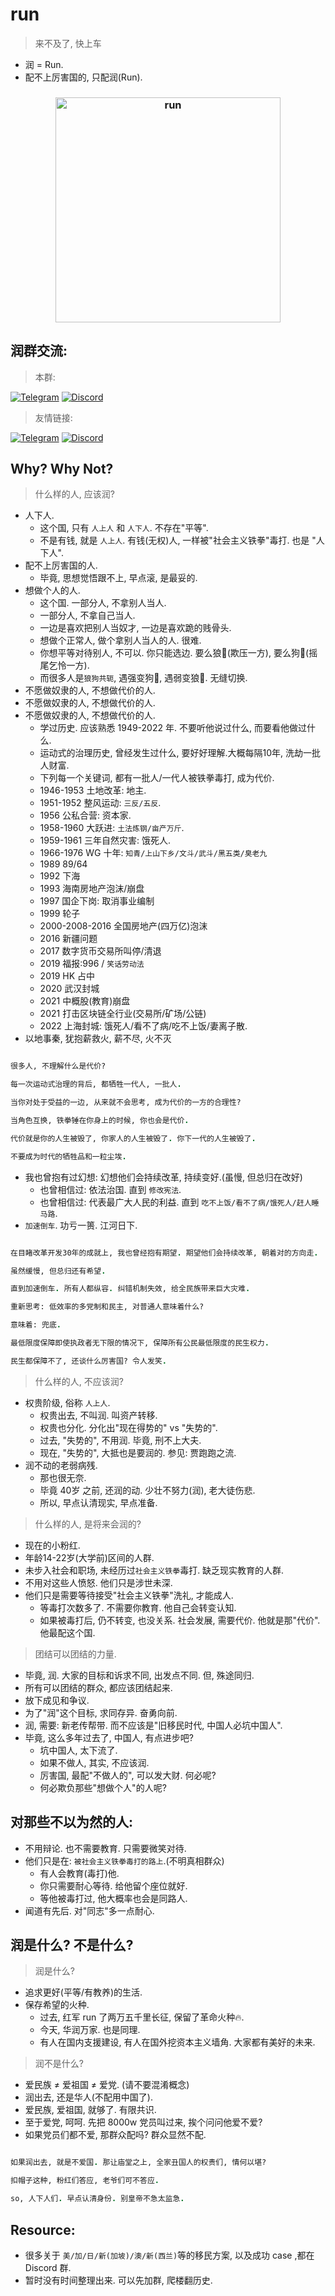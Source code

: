 # run

> 来不及了, 快上车


- 润 = Run.
- 配不上厉害国的, 只配润(Run).

<h3  align="center">
    <img width="360" align="center" alt="run" src="https://user-images.githubusercontent.com/3252130/163540627-1f9b872e-f5b0-4b1a-94b0-bdc3ac69118d.png">
</h3>


## 润群交流: 

> 本群: 

[![Telegram](https://img.shields.io/badge/Telegram-GossipCoder-%232CA5E0?style=flat-square&logo=telegram)](https://t.me/gossip_coder)
[![Discord](https://img.shields.io/badge/Discord-GossipCoder-%235865F2?style=flat-square&logo=discord)](https://discord.com/invite/MnDA9pfWAW)


> 友情链接: 

[![Telegram](https://img.shields.io/badge/Telegram-润学-%232CA5E0?style=flat-square&logo=telegram)](https://t.me/RunOutForLife)
[![Discord](https://img.shields.io/badge/Discord-润学-%235865F2?style=flat-square&logo=discord)](https://t.co/TmLbFbNkUy)


## Why? Why Not?

> 什么样的人, 应该润?

- 人下人.
    - 这个国, 只有 `人上人` 和 `人下人`. 不存在"平等".
    - 不是有钱, 就是 `人上人`. 有钱(无权)人, 一样被"社会主义铁拳"毒打. 也是 "人下人".
- 配不上厉害国的人. 
    - 毕竟, 思想觉悟跟不上, 早点滚, 是最妥的.
- 想做个人的人.
    - 这个国. 一部分人, 不拿别人当人.
    - 一部分人, 不拿自己当人.
    - 一边是喜欢把别人当奴才, 一边是喜欢跪的贱骨头.
    - 想做个正常人, 做个拿别人当人的人. 很难.
    - 你想平等对待别人, 不可以. 你只能选边. 要么狼🐺(欺压一方), 要么狗🐶(摇尾乞怜一方).
    - 而很多人是`狼狗共轭`, 遇强变狗🐶, 遇弱变狼🐺. 无缝切换.
- 不愿做奴隶的人, 不想做代价的人.
- 不愿做奴隶的人, 不想做代价的人.
- 不愿做奴隶的人, 不想做代价的人.
    - 学过历史. 应该熟悉 1949-2022 年. 不要听他说过什么, 而要看他做过什么.
    - 运动式的治理历史, 曾经发生过什么, 要好好理解.大概每隔10年, 洗劫一批人财富.
    - 下列每一个关键词, 都有一批人/一代人被铁拳毒打, 成为代价.
    - 1946-1953 土地改革: 地主.
    - 1951-1952 整风运动: `三反/五反`.
    - 1956 公私合营: 资本家.
    - 1958-1960 大跃进: `土法炼钢/亩产万斤`.
    - 1959-1961 三年自然灾害: 饿死人.
    - 1966-1976 WG 十年: `知青/上山下乡/文斗/武斗/黑五类/臭老九`
    - 1989 89/64
    - 1992 下海 
    - 1993 海南房地产泡沫/崩盘
    - 1997 国企下岗: 取消事业编制
    - 1999 轮子
    - 2000-2008-2016 全国房地产(四万亿)泡沫
    - 2016 新疆问题
    - 2017 数字货币交易所叫停/清退
    - 2019 福报:996 / `笑话劳动法`
    - 2019 HK 占中
    - 2020 武汉封城
    - 2021 中概股(教育)崩盘
    - 2021 打击区块链全行业(交易所/矿场/公链)
    - 2022 上海封城: 饿死人/看不了病/吃不上饭/妻离子散. 
- 以地事秦, 犹抱薪救火, 薪不尽, 火不灭


```ruby

很多人, 不理解什么是代价? 

每一次运动式治理的背后, 都牺牲一代人, 一批人.

当你对处于受益的一边, 从来就不会思考, 成为代价的一方的合理性?

当角色互换, 铁拳锤在你身上的时候, 你也会是代价.

代价就是你的人生被毁了, 你家人的人生被毁了. 你下一代的人生被毁了.

不要成为时代的牺牲品和一粒尘埃.

```

- 我也曾抱有过幻想: 幻想他们会持续改革, 持续变好.(虽慢, 但总归在改好)
    - 也曾相信过: 依法治国. 直到 `修改宪法`.
    - 也曾相信过: 代表最广大人民的利益. 直到 `吃不上饭/看不了病/饿死人/赶人睡马路`.
- `加速倒车`. 功亏一篑. 江河日下.





```ruby

在目睹改革开发30年的成就上, 我也曾经抱有期望. 期望他们会持续改革, 朝着对的方向走. 

虽然缓慢, 但总归还有希望.

直到加速倒车. 所有人都纵容. 纠错机制失效, 给全民族带来巨大灾难.

重新思考: 低效率的多党制和民主, 对普通人意味着什么? 

意味着: 兜底. 

最低限度保障即使执政者无下限的情况下, 保障所有公民最低限度的民生权力.

民生都保障不了, 还谈什么厉害国? 令人发笑.


```

> 什么样的人, 不应该润?

- 权贵阶级, 俗称 `人上人`. 
    - 权贵出去, 不叫润. 叫资产转移.
    - 权贵也分化. 分化出"现在得势的" vs "失势的". 
    - 过去, "失势的", 不用润. 毕竟, 刑不上大夫.
    - 现在, "失势的", 大抵也是要润的. 参见: 贾跑跑之流.
- 润不动的老弱病残.
    - 那也很无奈. 
    - 毕竟 40岁 之前, 还润的动. 少壮不努力(润), 老大徒伤悲.
    - 所以, 早点认清现实, 早点准备.

> 什么样的人, 是将来会润的?

- 现在的小粉红.
- 年龄14-22岁(大学前)区间的人群.
- 未步入社会和职场, 未经历过`社会主义铁拳`毒打. 缺乏现实教育的人群. 
- 不用对这些人愤怒. 他们只是涉世未深. 
- 他们只是需要等待接受"社会主义铁拳"洗礼, 才能成人.
    - 等毒打次数多了. 不需要你教育. 他自己会转变认知.
    - 如果被毒打后, 仍不转变, 也没关系. 社会发展, 需要代价. 他就是那"代价". 他最配这个国.

> 团结可以团结的力量.

- 毕竟, 润. 大家的目标和诉求不同, 出发点不同. 但, 殊途同归.
- 所有可以团结的群众, 都应该团结起来. 
- 放下成见和争议. 
- 为了"润"这个目标, 求同存异. 奋勇向前.
- 润, 需要: 新老传帮带. 而不应该是"旧移民时代, 中国人必坑中国人".
- 毕竟, 这么多年过去了, 中国人, 有点进步吧? 
    - 坑中国人, 太下流了. 
    - 如果不做人, 其实, 不应该润. 
    - 厉害国, 最配"不做人的", 可以发大财. 何必呢?
    - 何必欺负那些"想做个人"的人呢? 


## 对那些不以为然的人:

- 不用辩论. 也不需要教育. 只需要微笑对待.
- 他们只是在: `被社会主义铁拳毒打的路上`.(不明真相群众)
    - 有人会教育(毒打)他.
    - 你只需要耐心等待. 给他留个座位就好.
    - 等他被毒打过, 他大概率也会是同路人. 
- 闻道有先后. 对"同志"多一点耐心.


## 润是什么? 不是什么?

> 润是什么?

- 追求更好(平等/有教养)的生活.
- 保存希望的火种.
    - 过去, 红军 run 了两万五千里长征, 保留了革命火种🔥. 
    - 今天, 华润万家. 也是同理.
    - 有人在国内支援建设, 有人在国外挖资本主义墙角. 大家都有美好的未来.


> 润不是什么?

- 爱民族 ≠ 爱祖国 ≠ 爱党. (请不要混淆概念)
- 润出去, 还是华人(不配用中国了). 
- 爱民族, 爱祖国, 就够了. 有限共识.
- 至于爱党, 呵呵. 先把 8000w 党员叫过来, 挨个问问他爱不爱?
- 如果党员们都不爱, 那群众配吗? 群众显然不配.

```ruby

如果润出去, 就是不爱国. 那让庙堂之上, 全家丑国人的权贵们, 情何以堪?

扣帽子这种, 粉红们答应, 老爷们可不答应.

so, 人下人们. 早点认清身份. 别皇帝不急太监急.


```


## Resource: 


- 很多关于 `美/加/日/新(加坡)/澳/新(西兰)`等的移民方案, 以及成功 case ,都在 Discord 群. 
- 暂时没有时间整理出来. 可以先加群, 爬楼翻历史.
